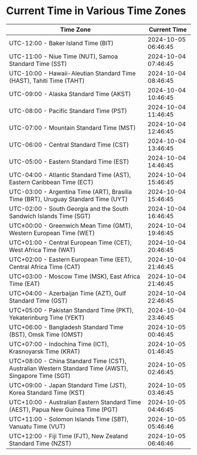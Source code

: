 # Current Time in Various Time Zones

| Time Zone | Current Time |
|-----------|--------------|
| UTC-12:00 - Baker Island Time (BIT) | 2024-10-05 06:46:45 |
| UTC-11:00 - Niue Time (NUT), Samoa Standard Time (SST) | 2024-10-04 07:46:45 |
| UTC-10:00 - Hawaii-Aleutian Standard Time (HAST), Tahiti Time (TAHT) | 2024-10-04 08:46:45 |
| UTC-09:00 - Alaska Standard Time (AKST) | 2024-10-04 10:46:45 |
| UTC-08:00 - Pacific Standard Time (PST) | 2024-10-04 11:46:45 |
| UTC-07:00 - Mountain Standard Time (MST) | 2024-10-04 12:46:45 |
| UTC-06:00 - Central Standard Time (CST) | 2024-10-04 13:46:45 |
| UTC-05:00 - Eastern Standard Time (EST) | 2024-10-04 14:46:45 |
| UTC-04:00 - Atlantic Standard Time (AST), Eastern Caribbean Time (ECT) | 2024-10-04 15:46:45 |
| UTC-03:00 - Argentina Time (ART), Brasília Time (BRT), Uruguay Standard Time (UYT) | 2024-10-04 15:46:45 |
| UTC-02:00 - South Georgia and the South Sandwich Islands Time (SGT) | 2024-10-04 16:46:45 |
| UTC±00:00 - Greenwich Mean Time (GMT), Western European Time (WET) | 2024-10-04 19:46:45 |
| UTC+01:00 - Central European Time (CET), West Africa Time (WAT) | 2024-10-04 20:46:45 |
| UTC+02:00 - Eastern European Time (EET), Central Africa Time (CAT) | 2024-10-04 21:46:45 |
| UTC+03:00 - Moscow Time (MSK), East Africa Time (EAT) | 2024-10-04 21:46:45 |
| UTC+04:00 - Azerbaijan Time (AZT), Gulf Standard Time (GST) | 2024-10-04 22:46:45 |
| UTC+05:00 - Pakistan Standard Time (PKT), Yekaterinburg Time (YEKT) | 2024-10-04 23:46:45 |
| UTC+06:00 - Bangladesh Standard Time (BST), Omsk Time (OMST) | 2024-10-05 00:46:45 |
| UTC+07:00 - Indochina Time (ICT), Krasnoyarsk Time (KRAT) | 2024-10-05 01:46:45 |
| UTC+08:00 - China Standard Time (CST), Australian Western Standard Time (AWST), Singapore Time (SGT) | 2024-10-05 02:46:45 |
| UTC+09:00 - Japan Standard Time (JST), Korea Standard Time (KST) | 2024-10-05 03:46:45 |
| UTC+10:00 - Australian Eastern Standard Time (AEST), Papua New Guinea Time (PGT) | 2024-10-05 04:46:45 |
| UTC+11:00 - Solomon Islands Time (SBT), Vanuatu Time (VUT) | 2024-10-05 05:46:46 |
| UTC+12:00 - Fiji Time (FJT), New Zealand Standard Time (NZST) | 2024-10-05 06:46:46 |
